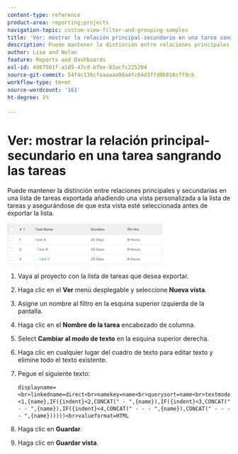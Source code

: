 ```yaml
---
content-type: reference
product-area: reporting;projects
navigation-topic: custom-view-filter-and-grouping-samples
title: 'Ver: mostrar la relación principal-secundario en una tarea sangrando las tareas'
description: Puede mantener la distinción entre relaciones principales y secundarias en una lista de tareas exportada añadiendo una vista personalizada a la lista de tareas y asegurándose de que esta vista esté seleccionada antes de exportar la lista.
author: Lisa and Nolan
feature: Reports and Dashboards
exl-id: 4987501f-a1d9-47cd-bfbe-83acfc225204
source-git-commit: 54f4c136cfaaaaaa90a4fc64d3ffd06816cff9cb
workflow-type: tm+mt
source-wordcount: '161'
ht-degree: 1%

---
```


# Ver: mostrar la relación principal-secundario en una tarea sangrando las tareas

Puede mantener la distinción entre relaciones principales y secundarias en una lista de tareas exportada añadiendo una vista personalizada a la lista de tareas y asegurándose de que esta vista esté seleccionada antes de exportar la lista.  

![](assets/parent-child-indented-custom-view-350x94.png)

1. Vaya al proyecto con la lista de tareas que desea exportar.
1. Haga clic en el **Ver** menú desplegable y seleccione **Nueva vista**.

1. Asigne un nombre al filtro en la esquina superior izquierda de la pantalla.
1. Haga clic en el **Nombre de la tarea** encabezado de columna.

1. Select **Cambiar al modo de texto** en la esquina superior derecha.
1. Haga clic en cualquier lugar del cuadro de texto para editar texto y elimine todo el texto existente.
1. Pegue el siguiente texto:

   ```
   displayname=<br>linkedname=direct<br>namekey=name<br>querysort=name<br>textmode=true<br>valueexpression=IF({indent}<1,{name},IF({indent}<2,CONCAT(" - ",{name}),IF({indent}<3,CONCAT(" - - ",{name}),IF({indent}<4,CONCAT(" - - - ",{name}),CONCAT(" - - - - ",{name})))))<br>valueformat=HTML
   ```

1. Haga clic en **Guardar**.
1. Haga clic en **Guardar vista**.
